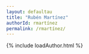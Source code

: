 ```yaml
---
layout: defaultau
title: "Rubén Martínez"
authorId: rmartínez
permalink: /rmartínez/
---
```

{% include loadAuthor.html %}
<script>
    $(document).ready(function(){
        showAuthorBio('{{ page.authorId }}');
   });
</script>